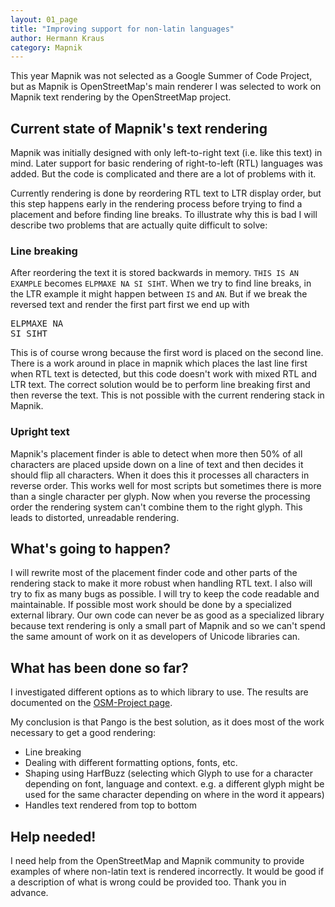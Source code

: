 ```yaml
---
layout: 01_page
title: "Improving support for non-latin languages"
author: Hermann Kraus
category: Mapnik
---
```


This year Mapnik was not selected as a Google Summer of Code Project, but as Mapnik is OpenStreetMap's main renderer I was selected to work on Mapnik text rendering by the OpenStreetMap project.
 
## Current state of Mapnik's text rendering

Mapnik was initially designed with only left-to-right text (i.e. like this text) in mind. Later support for basic rendering of right-to-left (RTL) languages was added. But the code is complicated and there are a lot of problems with it.
 
Currently rendering is done by reordering RTL text to LTR display order, but this step happens early in the rendering process before trying to find a placement and before finding line breaks. To illustrate why this is bad I will describe two problems that are actually quite difficult to solve:

### Line breaking

After reordering the text it is stored backwards in memory. `THIS IS AN EXAMPLE` becomes `ELPMAXE NA SI SIHT`. When we try to find line breaks, in the LTR example it might happen between ``IS`` and ``AN``. But if we break the reversed text and render the first part first we end up with
<pre>
ELPMAXE NA
SI SIHT
</pre>
This is of course wrong because the first word is placed on the second line. There is a work around in place in mapnik which places the last line first when RTL text is detected, but this code doesn't work with mixed RTL and LTR text.
The correct solution would be to perform line breaking first and then reverse the text. This is not possible with the current rendering stack in Mapnik.

### Upright text

Mapnik's placement finder is able to detect when more then 50% of all characters are placed upside down on a line of text and then decides it should flip all characters. When it does this it processes all characters in reverse order. This works well for most scripts but sometimes there is more than a single character per glyph. Now when you reverse the processing order the rendering system can't combine them to the right glyph. This leads to distorted, unreadable rendering.
 
## What's going to happen?

I will rewrite most of the placement finder code and other parts of the rendering stack to make it more robust when handling RTL text. I also will try to fix as many bugs as possible. I will try to keep the code readable and maintainable. If possible most work should be done by a specialized external library. Our own code can never be as good as a specialized library because text rendering is only a small part of Mapnik and so we can't spend the same amount of work on it as developers of Unicode libraries can.
 
## What has been done so far?

I investigated different options as to which library to use. The results are documented on the [OSM-Project page](http://wiki.openstreetmap.org/wiki/Google_Summer_of_Code/2012/Improve_support_for_non-latin_languages_in_Mapnik_text_rendering).

 
My conclusion is that Pango is the best solution, as it does most of the work necessary to get a good rendering:

* Line breaking
* Dealing with different formatting options, fonts, etc.
* Shaping using HarfBuzz (selecting which Glyph to use for a character depending on font, language and context. e.g. a different glyph might be used for the same character depending on where in the word it appears)
* Handles text rendered from top to bottom
 
## Help needed!

I need help from the OpenStreetMap and Mapnik community to provide examples of where non-latin text is rendered incorrectly. It would be good if a description of what is wrong could be provided too. Thank you in advance.
